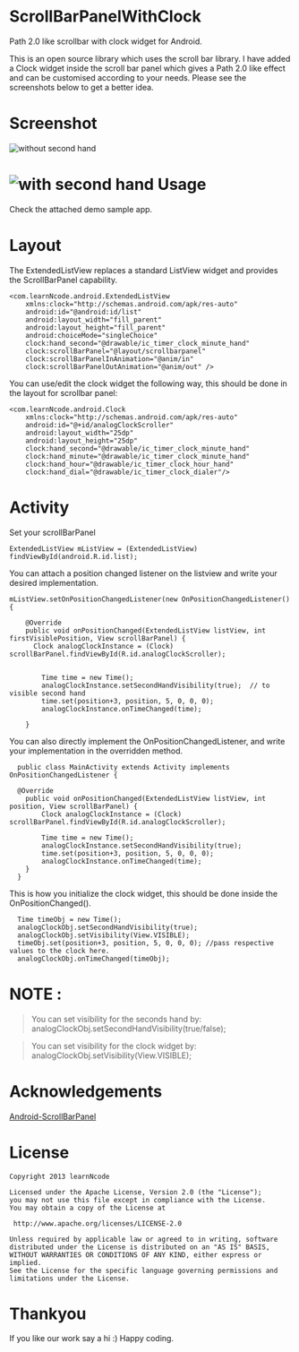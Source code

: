 ScrollBarPanelWithClock
==================

Path 2.0  like scrollbar with clock widget for Android.

This is an open source library which uses the scroll bar library. I have added a Clock widget inside the scroll bar panel which gives a Path 2.0  like effect and can be customised according to your needs. Please see the screenshots below to get a better idea.

Screenshot
=========

![without second hand](https://dl.dropboxusercontent.com/u/61919232/learnNcode/without_second_hand.png "without second hand")

![with second hand](https://dl.dropboxusercontent.com/u/61919232/learnNcode/with_second_hand.png "with second hand")
Usage
=====

Check the attached demo sample app.
    
Layout
=====

   
   The ExtendedListView replaces a standard ListView widget
      and provides the ScrollBarPanel capability.
    

    <com.learnNcode.android.ExtendedListView
        xmlns:clock="http://schemas.android.com/apk/res-auto"
        android:id="@android:id/list"
        android:layout_width="fill_parent"
        android:layout_height="fill_parent"
        android:choiceMode="singleChoice"
        clock:hand_second="@drawable/ic_timer_clock_minute_hand"
        clock:scrollBarPanel="@layout/scrollbarpanel"
        clock:scrollBarPanelInAnimation="@anim/in"
        clock:scrollBarPanelOutAnimation="@anim/out" />

 You can use/edit the clock widget the following way, this should be done in the layout for scrollbar panel:

    <com.learnNcode.android.Clock
        xmlns:clock="http://schemas.android.com/apk/res-auto"
        android:id="@+id/analogClockScroller"
        android:layout_width="25dp"
        android:layout_height="25dp"
        clock:hand_second="@drawable/ic_timer_clock_minute_hand"
        clock:hand_minute="@drawable/ic_timer_clock_minute_hand"
        clock:hand_hour="@drawable/ic_timer_clock_hour_hand"
        clock:hand_dial="@drawable/ic_timer_clock_dialer"/>

Activity
=====

Set your scrollBarPanel

    ExtendedListView mListView = (ExtendedListView) findViewById(android.R.id.list);

You can attach a position changed listener on the listview and write your desired implementation.

    mListView.setOnPositionChangedListener(new OnPositionChangedListener() {

        @Override
        public void onPositionChanged(ExtendedListView listView, int firstVisiblePosition, View scrollBarPanel) {
          Clock analogClockInstance = (Clock) scrollBarPanel.findViewById(R.id.analogClockScroller);
            

            Time time = new Time();
            analogClockInstance.setSecondHandVisibility(true);  // to visible second hand
            time.set(position+3, position, 5, 0, 0, 0);
            analogClockInstance.onTimeChanged(time);

        }

You can also directly implement the OnPositionChangedListener, and write your implementation in the overridden method.

      public class MainActivity extends Activity implements OnPositionChangedListener {

      @Override
        public void onPositionChanged(ExtendedListView listView, int position, View scrollBarPanel) {
            Clock analogClockInstance = (Clock) scrollBarPanel.findViewById(R.id.analogClockScroller);
            
            Time time = new Time();
            analogClockInstance.setSecondHandVisibility(true);
            time.set(position+3, position, 5, 0, 0, 0);
            analogClockInstance.onTimeChanged(time);
        }
      }

        
 This is how you initialize the clock widget, this should be done inside the OnPositionChanged().

      Time timeObj = new Time();
      analogClockObj.setSecondHandVisibility(true);
      analogClockObj.setVisibility(View.VISIBLE);
      timeObj.set(position+3, position, 5, 0, 0, 0); //pass respective values to the clock here.
      analogClockObj.onTimeChanged(timeObj);


NOTE :
=====

>You can set visibility for the seconds hand by:  analogClockObj.setSecondHandVisibility(true/false);

>You can set visibility for the clock widget by:   analogClockObj.setVisibility(View.VISIBLE);
      
Acknowledgements
==============

 [Android-ScrollBarPanel](https://github.com/rno/Android-ScrollBarPanel) 

License
======

    Copyright 2013 learnNcode

    Licensed under the Apache License, Version 2.0 (the "License");
    you may not use this file except in compliance with the License.
    You may obtain a copy of the License at

     http://www.apache.org/licenses/LICENSE-2.0

    Unless required by applicable law or agreed to in writing, software
    distributed under the License is distributed on an "AS IS" BASIS,
    WITHOUT WARRANTIES OR CONDITIONS OF ANY KIND, either express or implied.
    See the License for the specific language governing permissions and
    limitations under the License.

Thankyou
=======

  If you like our work say a hi :)
  Happy coding.
      


